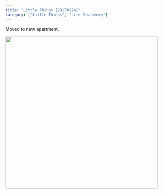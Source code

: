```yaml
---
title: "Little Things [20170224]"
category: ["Little Things", "Life Discovery"]
---
```


Moved to new apartment. 

<img class="img-responsive center-block" src="https://raw.githubusercontent.com/joshua19881228/my_blogs/master/Life_Discovery/Little_Things/figures/20170224.jpg" alt="" width="480"/>